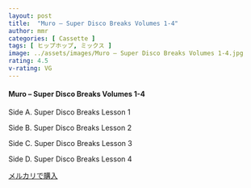 ```yaml
---
layout: post
title:  "Muro – Super Disco Breaks Volumes 1-4"
author: mmr
categories: [ Cassette ]
tags: [ ヒップホップ, ミックス ]
image: ../assets/images/Muro – Super Disco Breaks Volumes 1-4.jpg
rating: 4.5
v-rating: VG
---
```


#### Muro – Super Disco Breaks Volumes 1-4

Side A. Super Disco Breaks Lesson 1

Side B. Super Disco Breaks Lesson 2

Side C. Super Disco Breaks Lesson 3

Side D. Super Disco Breaks Lesson 4


[メルカリで購入](https://jp.mercari.com/item/m85258489919)

